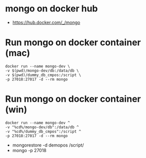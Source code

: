 # mongo on docker hub

- https://hub.docker.com/_/mongo

# Run mongo on docker container (mac)

```
docker run --name mongo-dev \
-v $(pwd)/mongo-dev/db:/data/db \
-v $(pwd)/dummy_db_cmpos:/script \
-p 27018:27017 -d --rm mongo
```

# Run mongo on docker container (win)

```
docker run --name mongo-dev ^
-v "%cd%/mongo-dev/db":/data/db ^
-v "%cd%/dummy_db_cmpos":/script ^
-p 27018:27017 -d --rm mongo
```

- mongorestore -d demopos /script/
- mongo -p 27018
